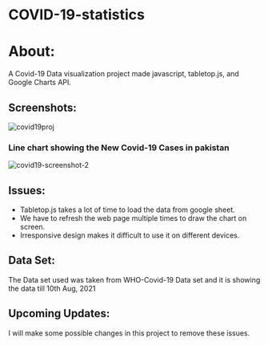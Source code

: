 # COVID-19-statistics
# About:
A Covid-19 Data visualization project made javascript, tabletop.js, and Google Charts API.

## Screenshots:
![covid19proj](https://user-images.githubusercontent.com/61515279/129459559-d47df652-49f0-416f-a165-5aaa98b02c2c.PNG)
### Line chart showing the New Covid-19 Cases in pakistan
![covid19-screenshot-2](https://user-images.githubusercontent.com/61515279/129459792-ff1892c6-655f-4480-8233-7ca1443125ce.PNG)

## Issues:
*  Tabletop.js takes a lot of time to load the data from google sheet.
*  We have to refresh the web page multiple times to draw the chart on screen.
*  Irresponsive design makes it difficult to use it on different devices.
## Data Set:
The Data set used was taken from WHO-Covid-19 Data set and it is showing the data till 10th Aug, 2021  
## Upcoming Updates:
I will make some possible changes in this project to remove these issues. 
